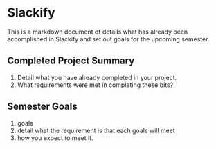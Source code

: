 # Slackify
This is a markdown document of details what has already been accomplished in Slackify and set out goals for the upcoming semester.

## Completed Project Summary
1. Detail what you have already completed in your project.
2. What requirements were met in completing these bits?

## Semester Goals
1. goals
2. detail what the requirement is that each goals will meet
3. how you expect to meet it.
